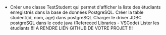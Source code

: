 - Créer une classe TestStudent qui permet d'afficher la liste des étudiants enregistrés dans la base de données PostgreSQL.
Créer la table student(id, nom, age) dans postgreSQL
Charger le driver JDBC postgreSQL dans le code java (Refereced Libraries - VSCode)
Lister les étudiants
!!! A RENDRE LIEN GITHUB DE VOTRE PROJET !!!

